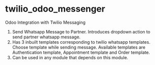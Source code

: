 # twilio_odoo_messenger
Odoo Integration with Twilio Messaging

1. Send Whatsapp Message to Partner. Introduces dropdown action to send partner whatsapp message.
2. Has 3 inbuilt templates corresponding to twilio whatsapp templates. Choose template while sending message. Available templates
   are Authentication template, Appointment template and Order template.
3. Can be used in any module that depends on this module.

